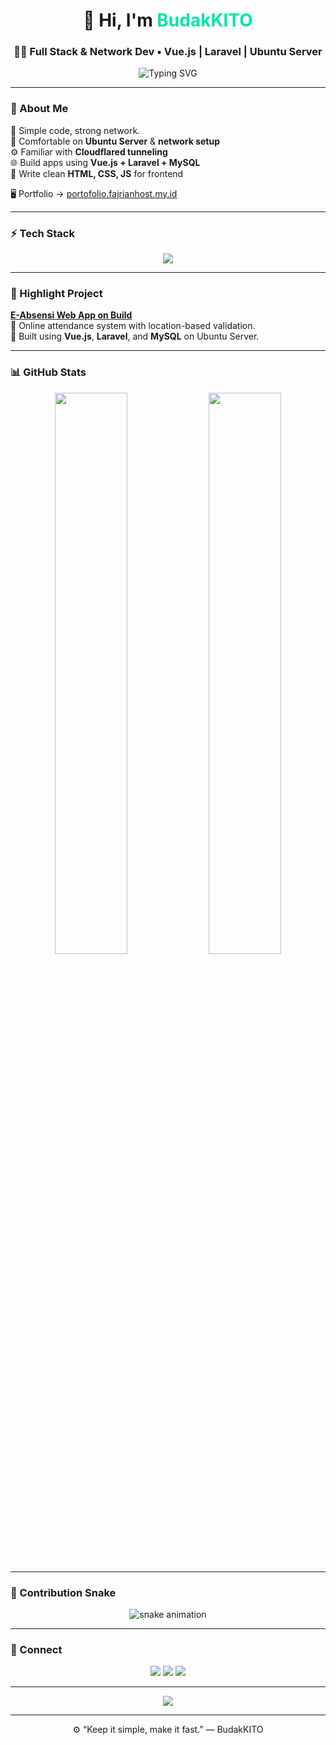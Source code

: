 <!-- Animated README for BudakKITO -->

<h1 align="center">👋 Hi, I'm <span style="color:#00E6A8;">BudakKITO</span></h1>
<h3 align="center">🧑‍💻 Full Stack & Network Dev • Vue.js | Laravel | Ubuntu Server</h3>

<p align="center">
  <img src="https://readme-typing-svg.herokuapp.com?font=Fira+Code&size=22&pause=1000&color=00E6A8&center=true&vCenter=true&width=480&lines=Linux+%26+Server+Enthusiast;Vue.js+Frontend+Developer;Laravel+Backend+Builder;Network+%26+Cloudflared+Tunneler" alt="Typing SVG" />
</p>

---

### 💫 About Me
🧩 Simple code, strong network.  
🐧 Comfortable on **Ubuntu Server** & **network setup**  
⚙️ Familiar with **Cloudflared tunneling**  
🌐 Build apps using **Vue.js + Laravel + MySQL**  
🎨 Write clean **HTML, CSS, JS** for frontend  

🖥️ Portfolio → [portofolio.fajrianhost.my.id](https://portofolio.fajrianhost.my.id)

---

### ⚡ Tech Stack
<p align="center">
  <img src="https://skillicons.dev/icons?i=linux,nginx,vue,laravel,mysql,html,css,js,cloudflare,git" />
</p>

---

### 🚀 Highlight Project
**[E-Absensi Web App on Build](e-absensi)**  
📍 Online attendance system with location-based validation.  
💾 Built using **Vue.js**, **Laravel**, and **MySQL** on Ubuntu Server.  

---

### 📊 GitHub Stats
<p align="center">
  <img src="https://github-readme-stats.vercel.app/api?username=mhdvery94-web&show_icons=true&theme=tokyonight" width="48%">
  <img src="https://github-readme-streak-stats.herokuapp.com?user=mhdvery94-web&theme=tokyonight" width="48%">
</p>

---

### 🐍 Contribution Snake
<p align="center">
  <img src="https://github.com/mhdvery94-web/mhdvery94-web/blob/output/github-contribution-grid-snake.svg" alt="snake animation" />
</p>

---

### 🌈 Connect
<p align="center">
  <a href="https://github.com/mhdvery94-web"><img src="https://img.shields.io/badge/GitHub-181717?style=for-the-badge&logo=github"></a>
  <a href="mailto:mhdvery94.web@gmail.com"><img src="https://img.shields.io/badge/Email-D14836?style=for-the-badge&logo=gmail"></a>
  <a href="https://portofolio.fajrianhost.my.id"><img src="https://img.shields.io/badge/Portfolio-00E6A8?style=for-the-badge&logo=firefox-browser"></a>
</p>

---

<p align="center">
  <img src="https://github-profile-trophy.vercel.app/?username=mhdvery94-web&theme=onedark&no-frame=true&no-bg=true&row=1&column=6" />
</p>

---

<p align="center">⚙️ “Keep it simple, make it fast.” — BudakKITO</p>
